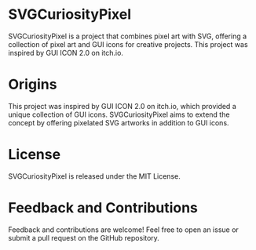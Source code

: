 # SVGCuriosityPixel

SVGCuriosityPixel is a project that combines pixel art with SVG, offering a collection of pixel art and GUI icons for creative projects. This project was inspired by GUI ICON 2.0 on itch.io.

# Origins
This project was inspired by GUI ICON 2.0 on itch.io, which provided a unique collection of GUI icons. SVGCuriosityPixel aims to extend the concept by offering pixelated SVG artworks in addition to GUI icons.

# License
SVGCuriosityPixel is released under the MIT License.

# Feedback and Contributions
Feedback and contributions are welcome! Feel free to open an issue or submit a pull request on the GitHub repository.
